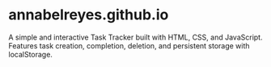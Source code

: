 # annabelreyes.github.io
A simple and interactive Task Tracker built with HTML, CSS, and JavaScript. Features task creation, completion, deletion, and persistent storage with localStorage.
